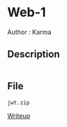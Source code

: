 # Web-1

Author : Karma

## Description
```
```
## File
```
jwt.zip
```

[Writeup](https://github.com/karma9874/CTF-Writeups/blob/master/Dark-PreCTF/Web-1.md)
